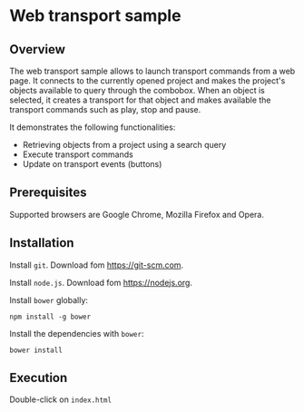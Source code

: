 # Web transport sample

## Overview 

The web transport sample allows to launch transport commands from a web page. It connects to the currently opened project and makes the project's objects available to query through the combobox. When an object is selected, it creates a transport for that object and makes available the transport commands such as play, stop and pause. 

It demonstrates the following functionalities:
* Retrieving objects from a project using a search query
* Execute transport commands
* Update on transport events (buttons)

## Prerequisites

Supported browsers are Google Chrome, Mozilla Firefox and Opera.

## Installation

Install `git`. Download fom <https://git-scm.com>.

Install `node.js`. Download fom <https://nodejs.org>.

Install `bower` globally:

    npm install -g bower

Install the dependencies with `bower`:

    bower install

## Execution

Double-click on `index.html`